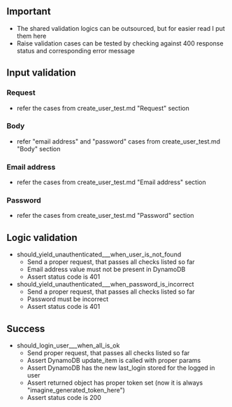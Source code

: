 ## Important
* The shared validation logics can be outsourced, but for easier read I put them here
* Raise validation cases can be tested by checking against 400 response status and corresponding error message

## Input validation

### Request
* refer the cases from create_user_test.md "Request" section

### Body
* refer "email address" and "password" cases from create_user_test.md "Body" section

### Email address
* refer the cases from create_user_test.md "Email address" section

### Password
* refer the cases from create_user_test.md "Password" section

## Logic validation
* should_yield_unauthenticated___when_user_is_not_found
  * Send a proper request, that passes all checks listed so far
  * Email address value must not be present in DynamoDB
  * Assert status code is 401
* should_yield_unauthenticated___when_password_is_incorrect
  * Send a proper request, that passes all checks listed so far
  * Password must be incorrect
  * Assert status code is 401

## Success
* should_login_user___when_all_is_ok
  * Send proper request, that passes all checks listed so far
  * Assert DynamoDB update_item is called with proper params
  * Assert DynamoDB has the new last_login stored for the logged in user
  * Assert returned object has proper token set (now it is always "imagine_generated_token_here")
  * Assert status code is 200
